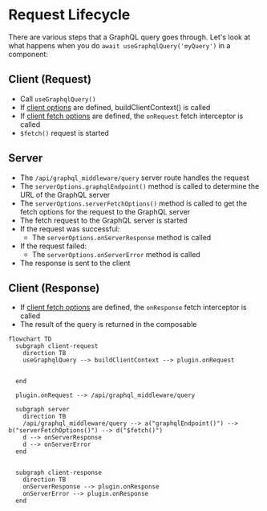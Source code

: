 # Request Lifecycle

There are various steps that a GraphQL query goes through. Let's look at what
happens when you do `await useGraphqlQuery('myQuery')` in a component:

## Client (Request)

- Call `useGraphqlQuery()`
- If [client options](/configuration/client-options) are defined,
  buildClientContext() is called
- If [client fetch options](/composables/useGraphqlState) are defined, the
  `onRequest` fetch interceptor is called
- `$fetch()` request is started

## Server

- The `/api/graphql_middleware/query` server route handles the request
- The `serverOptions.graphqlEndpoint()` method is called to determine the URL of
  the GraphQL server
- The `serverOptions.serverFetchOptions()` method is called to get the fetch
  options for the request to the GraphQL server
- The fetch request to the GraphQL server is started
- If the request was successful:
  - The `serverOptions.onServerResponse` method is called
- If the request failed:
  - The `serverOptions.onServerError` method is called
- The response is sent to the client

## Client (Response)

- If [client fetch options](/composables/useGraphqlState) are defined, the
  `onResponse` fetch interceptor is called
- The result of the query is returned in the composable

```mermaid
flowchart TD
  subgraph client-request
    direction TB
    useGraphqlQuery --> buildClientContext --> plugin.onRequest


  end

  plugin.onRequest --> /api/graphql_middleware/query

  subgraph server
    direction TB
    /api/graphql_middleware/query --> a("graphqlEndpoint()") --> b("serverFetchOptions()") --> d("$fetch()")
    d --> onServerResponse
    d --> onServerError
  end


  subgraph client-response
    direction TB
    onServerResponse --> plugin.onResponse
    onServerError --> plugin.onResponse
  end
```
